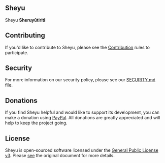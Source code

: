 ## Sheyu
Sheyu **Sheruyūtiriti**

## Contributing
If you'd like to contribute to Sheyu, please see the [Contribution](https://github.com/hxAri/Sheyu/blob/main/.github/CONTRIBUTION.md) rules to participate.

## Security
For more information on our security policy, please see our [SECURITY.md](https://github.com/hxAri/Sheyu/blob/main/.github/SECURITY.md) file.

## Donations
If you find Sheyu helpful and would like to support its development, you can make a donation using [PayPal](https://paypal.me/hxAri). All donations are greatly appreciated and will help to keep the project going.

## License
Sheyu is open-sourced software licensed under the [General Public License v3](https://www.gnu.org/licenses/gpl-3.0.html).
Please [see](https://www.gnu.org/licenses/gpl-3.0.html) the original document for more details.
